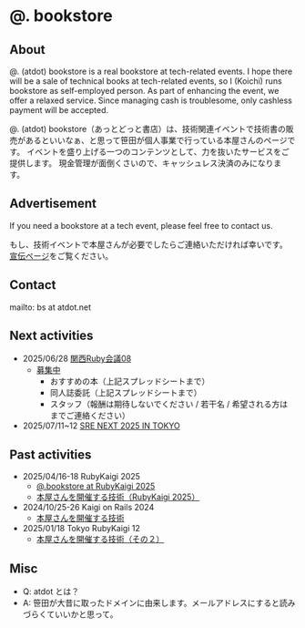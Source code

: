 # @. bookstore

## About

@. (atdot) bookstore is a real bookstore at tech-related events. I hope there will be a sale of technical books at tech-related events, so I (Koichi) runs bookstore as self-employed person.
As part of enhancing the event, we offer a relaxed service.
Since managing cash is troublesome, only cashless payment will be accepted.

@. (atdot) bookstore（あっとどっと書店）は、技術関連イベントで技術書の販売があるといいなぁ、と思って笹田が個人事業で行っている本屋さんのページです。
イベントを盛り上げる一つのコンテンツとして、力を抜いたサービスをご提供します。
現金管理が面倒くさいので、キャッシュレス決済のみになります。

## Advertisement

If you need a bookstore at a tech event, please feel free to contact us.

もし、技術イベントで本屋さんが必要でしたらご連絡いただければ幸いです。
[宣伝ページ](ad.md)をご覧ください。

## Contact

mailto: bs at atdot.net

## Next activities

- 2025/06/28 [関西Ruby会議08](https://regional.rubykaigi.org/kansai08/)
  - [募集中](https://docs.google.com/spreadsheets/d/1YPofDg5qqnfPDHI229gR36Svs6bpbPUY7XZ7Yi-rvaE/edit?usp=sharing)
    - おすすめの本（上記スプレッドシートまで）
    - 同人誌委託（上記スプレッドシートまで）
    - スタッフ（報酬は期待しないでください / 若干名 / 希望される方は <bs at atdot.net> までご連絡ください）
- 2025/07/11~12 [SRE NEXT 2025 IN TOKYO](https://sre-next.dev/2025/)

## Past activities

- 2025/04/16-18 RubyKaigi 2025
  - [@.bookstore at RubyKaigi 2025](./rubykaigi2025.html)
  - [本屋さんを開催する技術（RubyKaigi 2025）](https://zenn.dev/ko1/articles/4341ab3fd924b1)
- 2024/10/25-26 Kaigi on Rails 2024
  - [本屋さんを開催する技術](https://zenn.dev/ko1/articles/bf47077f40d793)
- 2025/01/18 Tokyo RubyKaigi 12
  - [本屋さんを開催する技術（その２）](https://zenn.dev/ko1/articles/abd2346d4ce004)

## Misc

* Q: atdot とは？
* A: 笹田が大昔に取ったドメインに由来します。メールアドレスにすると読みづらくていいかと思って。

